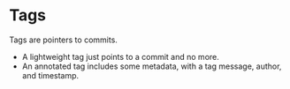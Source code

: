 # Tags

Tags are pointers to commits.

-   A lightweight tag just points to a commit and no more.
-   An annotated tag includes some metadata, with a tag message, author, and timestamp.
